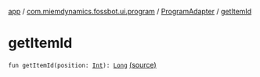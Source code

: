 [app](../../index.md) / [com.miemdynamics.fossbot.ui.program](../index.md) / [ProgramAdapter](index.md) / [getItemId](./get-item-id.md)

# getItemId

`fun getItemId(position: `[`Int`](https://kotlinlang.org/api/latest/jvm/stdlib/kotlin/-int/index.html)`): `[`Long`](https://kotlinlang.org/api/latest/jvm/stdlib/kotlin/-long/index.html) [(source)](https://github.com/binyot/fossbot/tree/master/app/src/main/java/com/miemdynamics/fossbot/ui/program/ProgramAdapter.kt#L47)
